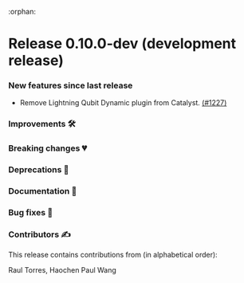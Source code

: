 :orphan:

# Release 0.10.0-dev (development release)

<h3>New features since last release</h3>

* Remove Lightning Qubit Dynamic plugin from Catalyst.
  [(#1227)](https://github.com/PennyLaneAI/catalyst/pull/1227)

<h3>Improvements 🛠</h3>

<h3>Breaking changes 💔</h3>

<h3>Deprecations 👋</h3>

<h3>Documentation 📝</h3>

<h3>Bug fixes 🐛</h3>

<h3>Contributors ✍️</h3>

This release contains contributions from (in alphabetical order):

Raul Torres, Haochen Paul Wang
